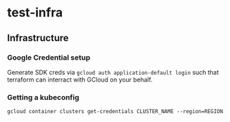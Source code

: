 # test-infra


## Infrastructure

### Google Credential setup 

Generate SDK creds via `gcloud auth application-default login` such that terraform can interract with GCloud on your behalf.

### Getting a kubeconfig

```
gcloud container clusters get-credentials CLUSTER_NAME --region=REGION
```